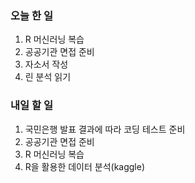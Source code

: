 ### 오늘 한 일
1. R 머신러닝 복습
2. 공공기관 면접 준비
3. 자소서 작성
4. 린 분석 읽기

### 내일 할 일
1. 국민은행 발표 결과에 따라 코딩 테스트 준비
2. 공공기관 면접 준비
3. R 머신러닝 복습
4. R을 활용한 데이터 분석(kaggle)
